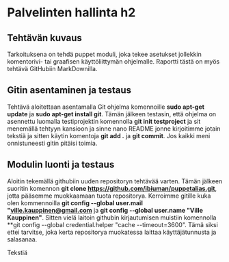 # Palvelinten hallinta h2 #

## Tehtävän kuvaus ##
Tarkoituksena on tehdä puppet moduli, joka tekee asetukset jollekkin komentorivi- tai graafisen käyttöliittymän ohjelmalle.
Raportti tästä on myös tehtävä GitHubiin MarkDownilla. 

## Gitin asentaminen ja testaus ##
Tehtävä aloitettaan asentamalla Git ohjelma komennoille **sudo apt-get update** ja **sudo apt-get install git**. Tämän jälkeen testasin, että
ohjelma on asennettu luomalla testiprojektin komennolla **git init testproject** ja sit menemällä tehtyyn kansioon ja sinne nano README jonne
kirjoitimme jotain tekstiä ja sitten käytin komentoja **git add .** ja **git commit**. Jos kaikki meni onnistuneesti gitin pitäisi toimia.

## Modulin luonti ja testaus ##
Aloitin tekemällä githubiin uuden repositoryn tehtävää varten. Tämän jälkeen suoritin komennon **git clone https://github.com/ibiuman/puppetalias.git**, jotta
pääsemme muokkaamaan tuota repositorya. Kerroimme gitille kuka olen kommennoilla **git config --global user.mail "ville.kauppinen@gmail.com** ja **git config --global
user.name "Ville Kauppinen"**. Sitten vielä laitoin githubin kirjautumisen muistiin komennolla **git config --global credential.helper "cache --timeout=3600". Tämä siksi
ettei tarvitse, joka kerta repositorya muokatessa laittaa käyttäjätunnusta ja salasanaa.

Tekstiä
